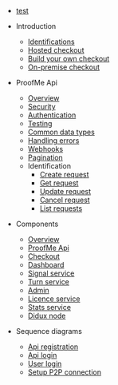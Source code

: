 * [test](examples.md)
* Introduction
  * [Identifications](identifications.md)
  * [Hosted checkout](hosted_checkout.md)
  * [Build your own checkout](byo_checkout.md)
  * [On-premise checkout](onpremise_checkout.md)

* ProofMe Api
  * [Overview](api_overview.md)
  * [Security](api_security.md)
  * [Authentication](api_authentication.md)
  * [Testing](api_testing.md)
  * [Common data types](api_cdt.md)
  * [Handling errors](api_errors.md)
  * [Webhooks](api_webhooks.md)
  * [Pagination](api_pagination.md)
  * Identification
    * [Create request](api_create_request.md)
    * [Get request](api_get_request.md)
    * [Update request](api_update_request.md)
    * [Cancel request](api_cancel_request.md)
    * [List requests](api_list_request.md)

* Components
  * [Overview](components_overview.md)
  * [ProofMe Api](components_api.md)
  * [Checkout](components_checkout.md)
  * [Dashboard](components_checkout.md)
  * [Signal service](components_signalling.md)
  * [Turn service](components_turn.md)
  * [Admin](components_admin.md)
  * [Licence service](components_license.md)
  * [Stats service](components_stats.md)
  * [Didux node](components_node.md)

* Sequence diagrams
  * [Api registration](seq_api_registration.md)
  * [Api login](seq_api_login.md)
  * [User login](seq_user_login.md)
  * [Setup P2P connection](seq_p2p_connection.md)